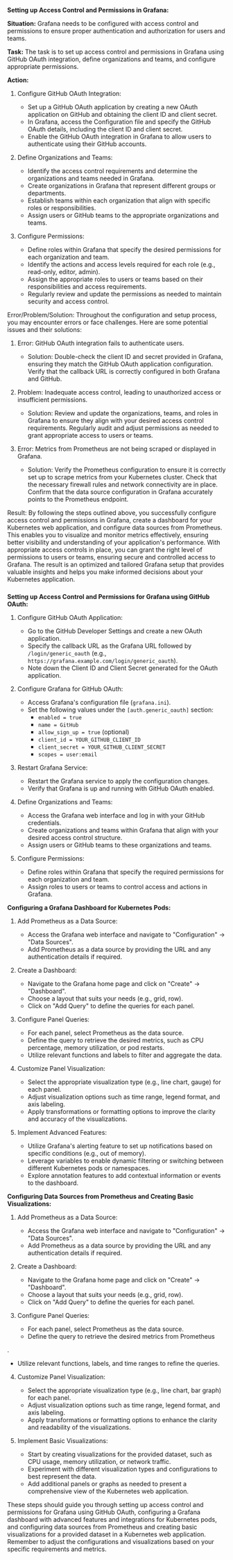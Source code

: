 **Setting up Access Control and Permissions in Grafana:**

**Situation:**
Grafana needs to be configured with access control and permissions to ensure proper authentication and authorization for users and teams.

**Task:**
The task is to set up access control and permissions in Grafana using GitHub OAuth integration, define organizations and teams, and configure appropriate permissions.

**Action:**
1. Configure GitHub OAuth Integration:
   - Set up a GitHub OAuth application by creating a new OAuth application on GitHub and obtaining the client ID and client secret.
   - In Grafana, access the Configuration file and specify the GitHub OAuth details, including the client ID and client secret.
   - Enable the GitHub OAuth integration in Grafana to allow users to authenticate using their GitHub accounts.

2. Define Organizations and Teams:
   - Identify the access control requirements and determine the organizations and teams needed in Grafana.
   - Create organizations in Grafana that represent different groups or departments.
   - Establish teams within each organization that align with specific roles or responsibilities.
   - Assign users or GitHub teams to the appropriate organizations and teams.

3. Configure Permissions:
   - Define roles within Grafana that specify the desired permissions for each organization and team.
   - Identify the actions and access levels required for each role (e.g., read-only, editor, admin).
   - Assign the appropriate roles to users or teams based on their responsibilities and access requirements.
   - Regularly review and update the permissions as needed to maintain security and access control.


Error/Problem/Solution:
Throughout the configuration and setup process, you may encounter errors or face challenges. Here are some potential issues and their solutions:

1. Error: GitHub OAuth integration fails to authenticate users.
   - Solution: Double-check the client ID and secret provided in Grafana, ensuring they match the GitHub OAuth application configuration. Verify that the callback URL is correctly configured in both Grafana and GitHub.

2. Problem: Inadequate access control, leading to unauthorized access or insufficient permissions.
   - Solution: Review and update the organizations, teams, and roles in Grafana to ensure they align with your desired access control requirements. Regularly audit and adjust permissions as needed to grant appropriate access to users or teams.

3. Error: Metrics from Prometheus are not being scraped or displayed in Grafana.
   - Solution: Verify the Prometheus configuration to ensure it is correctly set up to scrape metrics from your Kubernetes cluster. Check that the necessary firewall rules and network connectivity are in place. Confirm that the data source configuration in Grafana accurately points to the Prometheus endpoint.

Result:
By following the steps outlined above, you successfully configure access control and permissions in Grafana, create a dashboard for your Kubernetes web application, and configure data sources from Prometheus. This enables you to visualize and monitor metrics effectively, ensuring better visibility and understanding of your application's performance. With appropriate access controls in place, you can grant the right level of permissions to users or teams, ensuring secure and controlled access to Grafana. The result is an optimized and tailored Grafana setup that provides valuable insights and helps you make informed decisions about your Kubernetes application.



###

**Setting up Access Control and Permissions for Grafana using GitHub OAuth:**

1. Configure GitHub OAuth Application:
   - Go to the GitHub Developer Settings and create a new OAuth application.
   - Specify the callback URL as the Grafana URL followed by `/login/generic_oauth` (e.g., `https://grafana.example.com/login/generic_oauth`).
   - Note down the Client ID and Client Secret generated for the OAuth application.

2. Configure Grafana for GitHub OAuth:
   - Access Grafana's configuration file (`grafana.ini`).
   - Set the following values under the `[auth.generic_oauth]` section:
     - `enabled = true`
     - `name = GitHub`
     - `allow_sign_up = true` (optional)
     - `client_id = YOUR_GITHUB_CLIENT_ID`
     - `client_secret = YOUR_GITHUB_CLIENT_SECRET`
     - `scopes = user:email`

3. Restart Grafana Service:
   - Restart the Grafana service to apply the configuration changes.
   - Verify that Grafana is up and running with GitHub OAuth enabled.

4. Define Organizations and Teams:
   - Access the Grafana web interface and log in with your GitHub credentials.
   - Create organizations and teams within Grafana that align with your desired access control structure.
   - Assign users or GitHub teams to these organizations and teams.

5. Configure Permissions:
   - Define roles within Grafana that specify the required permissions for each organization and team.
   - Assign roles to users or teams to control access and actions in Grafana.

**Configuring a Grafana Dashboard for Kubernetes Pods:**

1. Add Prometheus as a Data Source:
   - Access the Grafana web interface and navigate to "Configuration" -> "Data Sources".
   - Add Prometheus as a data source by providing the URL and any authentication details if required.

2. Create a Dashboard:
   - Navigate to the Grafana home page and click on "Create" -> "Dashboard".
   - Choose a layout that suits your needs (e.g., grid, row).
   - Click on "Add Query" to define the queries for each panel.

3. Configure Panel Queries:
   - For each panel, select Prometheus as the data source.
   - Define the query to retrieve the desired metrics, such as CPU percentage, memory utilization, or pod restarts.
   - Utilize relevant functions and labels to filter and aggregate the data.

4. Customize Panel Visualization:
   - Select the appropriate visualization type (e.g., line chart, gauge) for each panel.
   - Adjust visualization options such as time range, legend format, and axis labeling.
   - Apply transformations or formatting options to improve the clarity and accuracy of the visualizations.

5. Implement Advanced Features:
   - Utilize Grafana's alerting feature to set up notifications based on specific conditions (e.g., out of memory).
   - Leverage variables to enable dynamic filtering or switching between different Kubernetes pods or namespaces.
   - Explore annotation features to add contextual information or events to the dashboard.

**Configuring Data Sources from Prometheus and Creating Basic Visualizations:**

1. Add Prometheus as a Data Source:
   - Access the Grafana web interface and navigate to "Configuration" -> "Data Sources".
   - Add Prometheus as a data source by providing the URL and any authentication details if required.

2. Create a Dashboard:
   - Navigate to the Grafana home page and click on "Create" -> "Dashboard".
   - Choose a layout that suits your needs (e.g., grid, row).
   - Click on "Add Query" to define the queries for each panel.

3. Configure Panel Queries:
   - For each panel, select Prometheus as the data source.
   - Define the query to retrieve the desired metrics from Prometheus

.
   - Utilize relevant functions, labels, and time ranges to refine the queries.

4. Customize Panel Visualization:
   - Select the appropriate visualization type (e.g., line chart, bar graph) for each panel.
   - Adjust visualization options such as time range, legend format, and axis labeling.
   - Apply transformations or formatting options to enhance the clarity and readability of the visualizations.

5. Implement Basic Visualizations:
   - Start by creating visualizations for the provided dataset, such as CPU usage, memory utilization, or network traffic.
   - Experiment with different visualization types and configurations to best represent the data.
   - Add additional panels or graphs as needed to present a comprehensive view of the Kubernetes web application.

These steps should guide you through setting up access control and permissions for Grafana using GitHub OAuth, configuring a Grafana dashboard with advanced features and integrations for Kubernetes pods, and configuring data sources from Prometheus and creating basic visualizations for a provided dataset in a Kubernetes web application. Remember to adjust the configurations and visualizations based on your specific requirements and metrics.